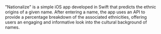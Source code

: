 "Nationalize" is a simple iOS app developed in Swift that predicts the ethnic origins of a given name. 
After entering a name, the app uses an API to provide a percentage breakdown of the associated ethnicities, offering users an engaging and informative look into the cultural background of names.
